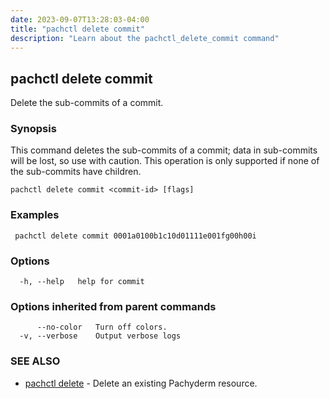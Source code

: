 ```yaml
---
date: 2023-09-07T13:28:03-04:00
title: "pachctl delete commit"
description: "Learn about the pachctl_delete_commit command"
---
```


## pachctl delete commit

Delete the sub-commits of a commit.

### Synopsis

This command deletes the sub-commits of a commit; data in sub-commits will be lost, so use with caution. This operation is only supported if none of the sub-commits have children. 

```
pachctl delete commit <commit-id> [flags]
```

### Examples

```
 pachctl delete commit 0001a0100b1c10d01111e001fg00h00i
```

### Options

```
  -h, --help   help for commit
```

### Options inherited from parent commands

```
      --no-color   Turn off colors.
  -v, --verbose    Output verbose logs
```

### SEE ALSO

* [pachctl delete](../pachctl_delete)	 - Delete an existing Pachyderm resource.

